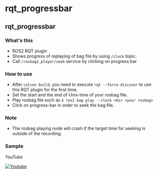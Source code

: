 rqt_progressbar
====

## rqt\_progressbar
### What's this
* ROS2 RQT plugin
* Shows progress of replaying of bag file by using `/clock` topic.
* Call `/rosbag2_player/seek` service by clicking on progress bar

### How to use
* After `colcon build`, you need to execute `rqt --force-discover` to use this RQT plugin for the first time.
* Set the start and the end of Unix-time of your rosbag file.
* Play rosbag file such as `$ ros2 bag play --clock <Hz> <your rosbag>`
* Click on progress-bar in order to seek the bag file.

### Note
* The rosbag playing node will crash if the target time for seeking is outside of the recording.

### Sample
YouTube

[![Youtube](http://img.youtube.com/vi/4WgkY-Hzbl0/0.jpg)](https://www.youtube.com/watch?v=4WgkY-Hzbl0)
